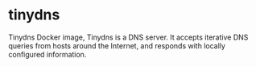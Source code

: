 # tinydns
Tinydns Docker image, Tinydns is a DNS server. It accepts iterative DNS queries from hosts around the Internet, and responds with locally configured information.
